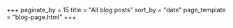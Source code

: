 +++
paginate_by = 15
title = "All blog posts"
sort_by = "date"
page_template = "blog-page.html"
+++
